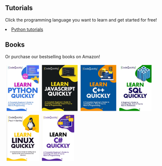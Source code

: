 ## Tutorials     

Click the programming language you want to learn and get started for free!

<li>
    <a href="/en/Welcome">
        Python tutorials
    </a>
</li>

## Books

Or purchase our bestselling books on Amazon!
<div class="container" style="align-items: center; float: left">
    <div class="image" style="float: left; padding: 5px"> <a href="https://www.amazon.com/Learn-Python-Quickly-Programming-Hands/dp/1951791274" target="_blank" rel="noopener noreferrer" ><img src="/static/img/books/python.jpg" alt="Python book" height="150px"> </a></div>
    <div class="image" style="float: left; padding: 5px"> <a href="https://www.amazon.com/Learn-JavaScript-Quickly-Programming-Hands/dp/1951791479" target="_blank" rel="noopener noreferrer"><img src="/static/img/books/javascript.jpg" alt="Javascript book" height="150px"> </a></div>
    <div class="image" style="float: left; padding: 5px"> <a href="https://www.amazon.com/Learn-Quickly-Beginners-Programming-Hands/dp/1951791622" target="_blank" rel="noopener noreferrer"><img src="/static/img/books/c plus plus.jpg" alt="CPP book" height="150px"> </a></div>
    <div class="image" style="float: left; padding: 5px"> <a href="https://www.amazon.com/Learn-SQL-Quickly-Beginners-Hands/dp/1951791789" target="_blank" rel="noopener noreferrer"><img src="/static/img/books/sql.jpg" alt="SQL book" height="150px"> </a></div>
    <div class="image" style="float: left; padding: 5px"> <a href="https://www.amazon.com/Learn-Linux-Quickly-Comprehensive-Hands/dp/1951791835" target="_blank" rel="noopener noreferrer"><img src="/static/img/books/linux.jpg" alt="Linux book" height="150px"> </a></div>
    <div class="image" style="float: left; padding: 5px"> <a href="https://www.amazon.com/Learn-Quickly-Beginners-Programming-Hands/dp/1951791371" target="_blank" rel="noopener noreferrer"><img src="/static/img/books/c sharp.jpg" alt="C book" height="150px"> </a></div>
</div>
